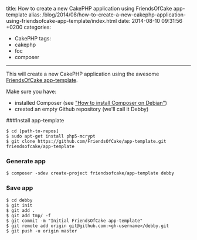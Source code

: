 title: How to create a new CakePHP application using FriendsOfCake app-template
alias: /blog/2014/08/how-to-create-a-new-cakephp-application-using-friendsofcake-app-template/index.html
date: 2014-08-10 09:31:56 +0200
categories:
- CakePHP
tags:
- cakephp
- foc
- composer
---

This will create a new CakePHP application using the awesome [FriendsOfCake app-template](https://github.com/FriendsOfCake/app-template "FriendsOfCake app-template").

Make sure you have:

- installed Composer (see ["How to install Composer on Debian"](/blog/2014/08/how-to-install-composer-on-debian/ "How to install Composer on Debian"))
- created an empty Github repository (we'll call it Debby)

###Install app-template

	$ cd [path-to-repos]
	$ sudo apt-get install php5-mcrypt
	$ git clone https://github.com/FriendsOfCake/app-template.git friendsofcake/app-template

### Generate app

	$ composer -sdev create-project friendsofcake/app-template debby

### Save app

	$ cd debby
	$ git init
	$ git add .
	$ git add tmp/ -f
	$ git commit -m "Initial FriendsOfCake app-template"
	$ git remote add origin git@github.com:<gh-username>/debby.git
	$ git push -u origin master

